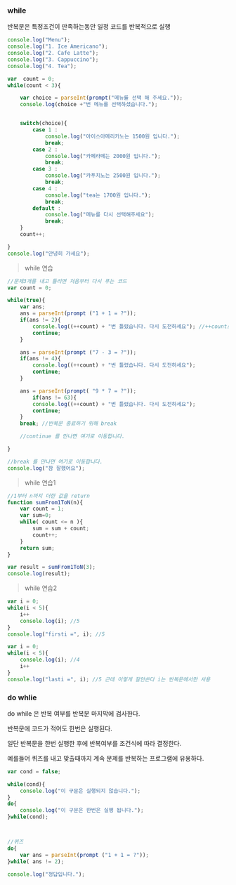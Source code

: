 ### while

반복문은 특정조건이 만족하는동안 일정 코드를 반복적으로 실행

```javascript
console.log("Menu");
console.log("1. Ice Americano");
console.log("2. Cafe Latte");
console.log("3. Cappuccino");
console.log("4. Tea");

var  count = 0;
while(count < 3){

	var choice = parseInt(prompt("메뉴를 선택 해 주세요."));
	console.log(choice +"번 메뉴를 선택하셨습니다.");


	switch(choice){
		case 1 : 
			console.log("아이스아메리카노는 1500원 입니다.");
			break;
		case 2 : 
			console.log("카페라떼는 2000원 입니다.");
			break;
		case 3 : 
			console.log("카푸치노는 2500원 입니다.");
			break;
		case 4 : 
			console.log("tea는 1700원 입니다.");
			break;
		default : 
			console.log("메뉴를 다시 선택해주세요");
			break;
	}
	count++;

}
console.log("안녕히 가세요");

```

> while 연습

```javascript
//문제3개를 내고 틀리면 처음부터 다시 푸는 코드
var count = 0;

while(true){
	var ans;
	ans = parseInt(prompt ("1 + 1 = ?"));
	if(ans != 2){
		console.log((++count) + "번 틀렸습니다. 다시 도전하세요"); //++count로 틀린횟수를 증가시킴
		continue;
	}

	ans = parseInt(prompt ("7 - 3 = ?"));
	if(ans != 4){
		console.log((++count) + "번 틀렸습니다. 다시 도전하세요");
		continue;
	}

	ans = parseInt(prompt( "9 * 7 = ?"));
		if(ans != 63){
		console.log((++count) + "번 틀렸습니다. 다시 도전하세요");
		continue;
	}
	break; //반복문 종료하기 위해 break

	//continue 를 만나면 여기로 이동합니다.

}

//break 를 만나면 여기로 이동합니다.
console.log("참 잘했어요");
```

> while 연습1

```javascript
//1부터 n까지 더한 값을 return
function sumFrom1ToN(n){
    var count = 1;
    var sum=0;
    while( count <= n ){
        sum = sum + count;
        count++;
    }
    return sum;
}

var result = sumFrom1ToN(3);
console.log(result);
```

> while 연습2

```javascript
var i = 0;
while(i < 5){
	i++
	console.log(i); //5
}
console.log("firsti =", i); //5 

var i = 0;
while(i < 5){
	console.log(i); //4
	i++
}
console.log("lasti =", i); //5 근데 이렇게 잘안쓴다 i는 반복문에서만 사용
```



### do whlie

do while 은 반복 여부를 반복문 마지막에 검사한다.

반복문에 코드가 적어도 한번은 실행된다.

일단 반복문을 한번 실행한 후에 반복여부를 조건식에 따라 결정한다.

예를들어 퀴즈를 내고 맞출때까지 계속 문제를 반복하는 프로그램에 유용하다.

```javascript
var cond = false; 

while(cond){
	console.log("이 구문은 실행되지 않습니다.");
}
do{
	console.log("이 구문은 한번은 실행 됩니다.");
}while(cond);



//퀴즈
do{
	var ans = parseInt(prompt ("1 + 1 = ?"));
}while( ans != 2);

console.log("정답입니다.");
```

